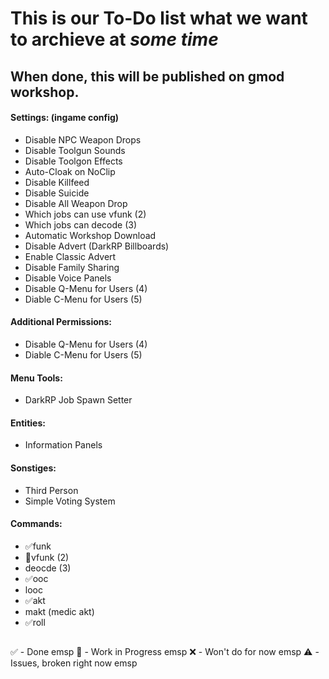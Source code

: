# This is our To-Do list what we want to archieve at *some time*

## When done, this will be published on gmod workshop.

#### Settings: (ingame config)
- Disable NPC Weapon Drops
- Disable Toolgun Sounds
- Disable Toolgon Effects
- Auto-Cloak on NoClip
- Disable Killfeed
- Disable Suicide
- Disable All Weapon Drop
- Which jobs can use vfunk (2)
- Which jobs can decode (3)
- Automatic Workshop Download
- Disable Advert (DarkRP Billboards)
- Enable Classic Advert
- Disable Family Sharing
- Disable Voice Panels
- Disable Q-Menu for Users (4)
- Diable C-Menu for Users (5)

#### Additional Permissions:
- Disable Q-Menu for Users (4)
- Diable C-Menu for Users (5)

#### Menu Tools:
- DarkRP Job Spawn Setter

#### Entities:
- Information Panels

#### Sonstiges:
- Third Person
- Simple Voting System

#### Commands:
- ✅funk
- 🔄vfunk (2)
- deocde (3)
- ✅ooc
- looc
- ✅akt
- makt (medic akt)
- ✅roll


##
✅ - Done emsp
🔄 - Work in Progress emsp
❌ - Won't do for now emsp
⚠️ - Issues, broken right now emsp
